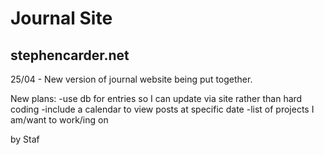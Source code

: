 # Journal Site
## stephencarder.net

25/04 - New version of journal website being put together.

New plans:
-use db for entries so I can update via site rather than hard coding
-include a calendar to view posts at specific date
-list of projects I am/want to work/ing on

by Staf
